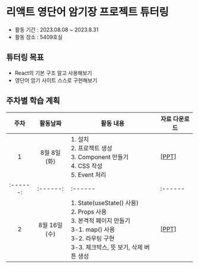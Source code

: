 # 리액트 영단어 암기장 프로젝트 튜터링
* 활동 기간 : 2023.08.08 ~ 2023.8.31
* 활동 장소 : 5409호실

## 튜터링 목표
- React의 기본 구조 알고 사용해보기
- 영단어 암기 사이트 스스로 구현해보기

## 주차별 학습 계획
| 주차 | 활동날짜 | <center>활동 내용</center> | <center>자료 다운로드</center> |
| :------: | :------: | :------ | :------ |
| 1 | 8월 8일 (화)|  1. 설치</br> 2. 프로젝트 생성</br> 3. Component 만들기</br> 4. CSS 작성</br> 5. Event 처리|[[PPT]](https://github.com/ksw06086/React_tutoring/raw/main/PPT/리액트_강의_1주차.pptx)|
| :------: | :------: | :------ | :------ |
| 2 | 8월 16일 (수)|  1. State(useState() 사용)</br> 2. Props 사용</br> 3. 본격적 페이지 만들기</br> 3-1. map() 사용</br> 3-2. 라우팅 구현</br> 3-3. 체크박스, 뜻 보기, 삭제 버튼 생성|[[PPT]](https://github.com/ksw06086/React_tutoring/raw/main/PPT/리액트_강의_1주차.pptx)|[[PPT]](https://github.com/ksw06086/React_tutoring/raw/main/PPT/리액트_강의_2주차.pptx)|
